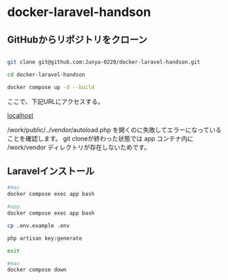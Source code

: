 # docker-laravel-handson

## GitHubからリポジトリをクローン

```bash

git clone git@github.com:Junya-0220/docker-laravel-handson.git

cd docker-laravel-handson

docker compose up -d --build

```

ここで、下記URLにアクセスする。

[localhost](http://127.0.0.1:10080/)

/work/public/../vendor/autoload.php を開くのに失敗してエラーになっていることを確認します。
git cloneが終わった状態では app コンテナ内に /work/vendor ディレクトリが存在しないためです。

## Laravelインストール

```bash
#mac
docker compose exec app bash
```

```bash
#app
docker compose exec app bash

cp .env.example .env

php artisan key:generate

exit
```

```bash
#mac
docker compose down
```
